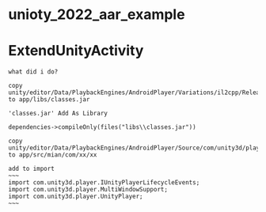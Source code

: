 # unioty_2022_aar_example

# ExtendUnityActivity
    what did i do?

    copy unity/editor/Data/PlaybackEngines/AndroidPlayer/Variations/il2cpp/Release/Classes/classes.jar to app/libs/classes.jar

    'classes.jar' Add As Library
    
    dependencies->compileOnly(files("libs\\classes.jar"))

    copy unity/editor/Data/PlaybackEngines/AndroidPlayer/Source/com/unity3d/player to app/src/mian/com/xx/xx 

    add to import
    ~~~
    import com.unity3d.player.IUnityPlayerLifecycleEvents;
    import com.unity3d.player.MultiWindowSupport;
    import com.unity3d.player.UnityPlayer; 
    ~~~